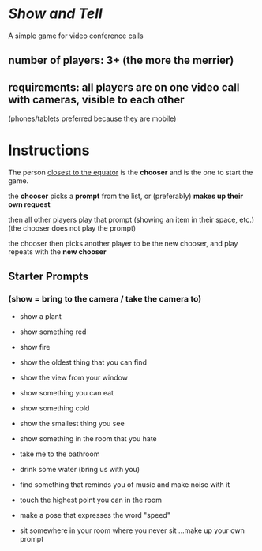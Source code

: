 # *Show and Tell*
A simple game for video conference calls

## number of players: 3+ (the more the merrier)

## requirements: all players are on one video call with cameras, visible to each other
(phones/tablets preferred because they are mobile)

# Instructions

The person [closest to the equator](https://i.imgur.com/sEyXniB.jpg) is the **chooser** and is the one to start the game.

the **chooser** picks a **prompt** from the list, or (preferably) **makes up their own request** 

then all other players play that prompt (showing an item in their space, etc.) (the chooser does not play the prompt)

the chooser then picks another player to be the new chooser, and play repeats with the **new chooser**

## Starter Prompts

### (show =  bring to the camera / take the camera to)

- show a plant 
- show something red
- show fire
- show the oldest thing that you can find
- show the view from your window 
- show something you can eat 
- show something cold
- show the smallest thing you see
- show something in the room that you hate

- take me to the bathroom
- drink some water (bring us with you)

- find something that reminds you of music and make noise with it
- touch the highest point you can in the room 

- make a pose that expresses the word "speed"
- sit somewhere in your room where you never sit
...make up your own prompt
